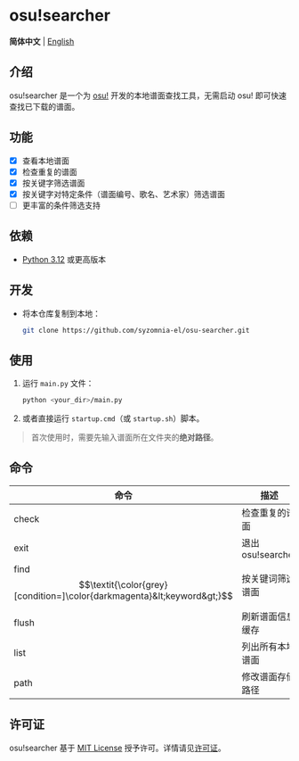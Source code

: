 # osu!searcher

**简体中文** | [English](README_en.md)

## 介绍

osu!searcher 是一个为 [osu!](https://osu.ppy.sh) 开发的本地谱面查找工具，无需启动 osu! 即可快速查找已下载的谱面。

## 功能

- [x] 查看本地谱面
- [x] 检查重复的谱面
- [x] 按关键字筛选谱面
- [x] 按关键字对特定条件（谱面编号、歌名、艺术家）筛选谱面
- [ ] 更丰富的条件筛选支持

## 依赖

- [Python 3.12](https://www.python.org/downloads) 或更高版本

## 开发

- 将本仓库复制到本地：

  ```bash
  git clone https://github.com/syzomnia-el/osu-searcher.git
  ```

## 使用

1. 运行 `main.py` 文件：

   ```bash
   python <your_dir>/main.py
   ```

2. 或者直接运行 `startup.cmd`（或 `startup.sh`）脚本。

> 首次使用时，需要先输入谱面所在文件夹的**绝对路径**。

## 命令

| **命令**                                                                       | **描述**          |
|------------------------------------------------------------------------------|-----------------|
| check                                                                        | 检查重复的谱面         |
| exit                                                                         | 退出 osu!searcher |
| find $$\textit{\color{grey}[condition=]\color{darkmagenta}&lt;keyword&gt;}$$ | 按关键词筛选谱面        |
| flush                                                                        | 刷新谱面信息缓存        |
| list                                                                         | 列出所有本地谱面        |
| path                                                                         | 修改谱面存储路径        |

## 许可证

osu!searcher 基于 [MIT License](https://opensource.org/licenses/MIT) 授予许可。详情请见[许可证](LICENSE)。
